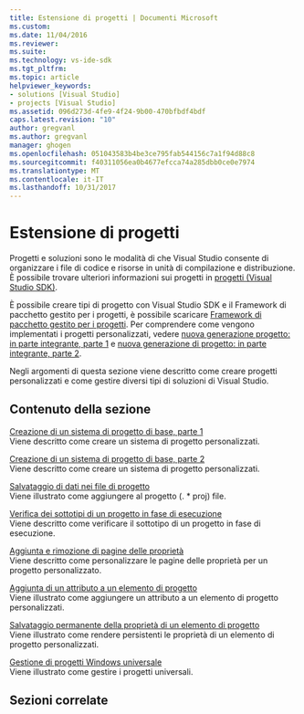 ```yaml
---
title: Estensione di progetti | Documenti Microsoft
ms.custom: 
ms.date: 11/04/2016
ms.reviewer: 
ms.suite: 
ms.technology: vs-ide-sdk
ms.tgt_pltfrm: 
ms.topic: article
helpviewer_keywords:
- solutions [Visual Studio]
- projects [Visual Studio]
ms.assetid: 096d273d-4fe9-4f24-9b00-470bfbdf4bdf
caps.latest.revision: "10"
author: gregvanl
ms.author: gregvanl
manager: ghogen
ms.openlocfilehash: 051043583b4be3ce795fab544156c7a1f94d88c8
ms.sourcegitcommit: f40311056ea0b4677efcca74a285dbb0ce0e7974
ms.translationtype: MT
ms.contentlocale: it-IT
ms.lasthandoff: 10/31/2017
---
```

# <a name="extending-projects"></a>Estensione di progetti
Progetti e soluzioni sono le modalità di che Visual Studio consente di organizzare i file di codice e risorse in unità di compilazione e distribuzione. È possibile trovare ulteriori informazioni sui progetti in [progetti (Visual Studio SDK)](../extensibility/extending-projects.md).  
  
 È possibile creare tipi di progetto con Visual Studio SDK e il Framework di pacchetto gestito per i progetti, è possibile scaricare [Framework di pacchetto gestito per i progetti](http://mpfproj12.codeplex.com/). Per comprendere come vengono implementati i progetti personalizzati, vedere [nuova generazione progetto: in parte integrante, parte 1](../extensibility/internals/new-project-generation-under-the-hood-part-one.md) e [nuova generazione di progetto: in parte integrante, parte 2](../extensibility/internals/new-project-generation-under-the-hood-part-two.md).  
  
 Negli argomenti di questa sezione viene descritto come creare progetti personalizzati e come gestire diversi tipi di soluzioni di Visual Studio.  
  
## <a name="in-this-section"></a>Contenuto della sezione  
 [Creazione di un sistema di progetto di base, parte 1](../extensibility/creating-a-basic-project-system-part-1.md)  
 Viene descritto come creare un sistema di progetto personalizzati.  
  
 [Creazione di un sistema di progetto di base, parte 2](../extensibility/creating-a-basic-project-system-part-2.md)  
 Viene descritto come creare un sistema di progetto personalizzati.  
  
 [Salvataggio di dati nei file di progetto](../extensibility/saving-data-in-project-files.md)  
 Viene illustrato come aggiungere al progetto (. * proj) file.  
  
 [Verifica dei sottotipi di un progetto in fase di esecuzione](../extensibility/verifying-subtypes-of-a-project-at-run-time.md)  
 Viene descritto come verificare il sottotipo di un progetto in fase di esecuzione.  
  
 [Aggiunta e rimozione di pagine delle proprietà](../extensibility/adding-and-removing-property-pages.md)  
 Viene descritto come personalizzare le pagine delle proprietà per un progetto personalizzato.  
  
 [Aggiunta di un attributo a un elemento di progetto](../extensibility/adding-an-attribute-to-a-project-item.md)  
 Viene illustrato come aggiungere un attributo a un elemento di progetto personalizzati.  
  
 [Salvataggio permanente della proprietà di un elemento di progetto](../extensibility/persisting-the-property-of-a-project-item.md)  
 Viene illustrato come rendere persistenti le proprietà di un elemento di progetto personalizzati.  
  
 [Gestione di progetti Windows universale](../extensibility/managing-universal-windows-projects.md)  
 Viene illustrato come gestire i progetti universali.  
  
## <a name="related-sections"></a>Sezioni correlate